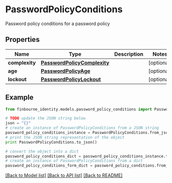 # PasswordPolicyConditions

Password policy conditions for a password policy

## Properties
Name | Type | Description | Notes
------------ | ------------- | ------------- | -------------
**complexity** | [**PasswordPolicyComplexity**](PasswordPolicyComplexity.md) |  | [optional] 
**age** | [**PasswordPolicyAge**](PasswordPolicyAge.md) |  | [optional] 
**lockout** | [**PasswordPolicyLockout**](PasswordPolicyLockout.md) |  | [optional] 

## Example

```python
from finbourne_identity.models.password_policy_conditions import PasswordPolicyConditions

# TODO update the JSON string below
json = "{}"
# create an instance of PasswordPolicyConditions from a JSON string
password_policy_conditions_instance = PasswordPolicyConditions.from_json(json)
# print the JSON string representation of the object
print PasswordPolicyConditions.to_json()

# convert the object into a dict
password_policy_conditions_dict = password_policy_conditions_instance.to_dict()
# create an instance of PasswordPolicyConditions from a dict
password_policy_conditions_form_dict = password_policy_conditions.from_dict(password_policy_conditions_dict)
```
[[Back to Model list]](../README.md#documentation-for-models) [[Back to API list]](../README.md#documentation-for-api-endpoints) [[Back to README]](../README.md)


